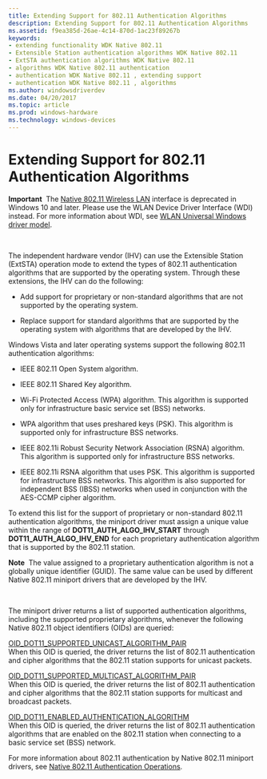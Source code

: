 ```yaml
---
title: Extending Support for 802.11 Authentication Algorithms
description: Extending Support for 802.11 Authentication Algorithms
ms.assetid: f9ea385d-26ae-4c14-870d-1ac23f89267b
keywords:
- extending functionality WDK Native 802.11
- Extensible Station authentication algorithms WDK Native 802.11
- ExtSTA authentication algorithms WDK Native 802.11
- algorithms WDK Native 802.11 authentication
- authentication WDK Native 802.11 , extending support
- authentication WDK Native 802.11 , algorithms
ms.author: windowsdriverdev
ms.date: 04/20/2017
ms.topic: article
ms.prod: windows-hardware
ms.technology: windows-devices
---
```


# Extending Support for 802.11 Authentication Algorithms


**Important**  The [Native 802.11 Wireless LAN](native-802-11-wireless-lan4.md) interface is deprecated in Windows 10 and later. Please use the WLAN Device Driver Interface (WDI) instead. For more information about WDI, see [WLAN Universal Windows driver model](wifi-universal-driver-model.md).

 

The independent hardware vendor (IHV) can use the Extensible Station (ExtSTA) operation mode to extend the types of 802.11 authentication algorithms that are supported by the operating system. Through these extensions, the IHV can do the following:

-   Add support for proprietary or non-standard algorithms that are not supported by the operating system.

-   Replace support for standard algorithms that are supported by the operating system with algorithms that are developed by the IHV.

Windows Vista and later operating systems support the following 802.11 authentication algorithms:

-   IEEE 802.11 Open System algorithm.

-   IEEE 802.11 Shared Key algorithm.

-   Wi-Fi Protected Access (WPA) algorithm. This algorithm is supported only for infrastructure basic service set (BSS) networks.

-   WPA algorithm that uses preshared keys (PSK). This algorithm is supported only for infrastructure BSS networks.

-   IEEE 802.11i Robust Security Network Association (RSNA) algorithm. This algorithm is supported only for infrastructure BSS networks.

-   IEEE 802.11i RSNA algorithm that uses PSK. This algorithm is supported for infrastructure BSS networks. This algorithm is also supported for independent BSS (IBSS) networks when used in conjunction with the AES-CCMP cipher algorithm.

To extend this list for the support of proprietary or non-standard 802.11 authentication algorithms, the miniport driver must assign a unique value within the range of **DOT11\_AUTH\_ALGO\_IHV\_START** through **DOT11\_AUTH\_ALGO\_IHV\_END** for each proprietary authentication algorithm that is supported by the 802.11 station.

**Note**  The value assigned to a proprietary authentication algorithm is not a globally unique identifier (GUID). The same value can be used by different Native 802.11 miniport drivers that are developed by the IHV.

 

The miniport driver returns a list of supported authentication algorithms, including the supported proprietary algorithms, whenever the following Native 802.11 object identifiers (OIDs) are queried:

<a href="" id="--------oid-dot11-supported-unicast-algorithm-pair"></a>[OID\_DOT11\_SUPPORTED\_UNICAST\_ALGORITHM\_PAIR](https://msdn.microsoft.com/library/windows/hardware/ff569430)  
When this OID is queried, the driver returns the list of 802.11 authentication and cipher algorithms that the 802.11 station supports for unicast packets.

<a href="" id="--------oid-dot11-supported-multicast-algorithm-pair"></a>[OID\_DOT11\_SUPPORTED\_MULTICAST\_ALGORITHM\_PAIR](https://msdn.microsoft.com/library/windows/hardware/ff569424)  
When this OID is queried, the driver returns the list of 802.11 authentication and cipher algorithms that the 802.11 station supports for multicast and broadcast packets.

<a href="" id="--------oid-dot11-enabled-authentication-algorithm"></a>[OID\_DOT11\_ENABLED\_AUTHENTICATION\_ALGORITHM](https://msdn.microsoft.com/library/windows/hardware/ff569356)  
When this OID is queried, the driver returns the list of 802.11 authentication algorithms that are enabled on the 802.11 station when connecting to a basic service set (BSS) network.

For more information about 802.11 authentication by Native 802.11 miniport drivers, see [Native 802.11 Authentication Operations](native-802-11-authentication-operations.md).

 

 





